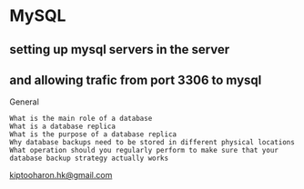# MySQL
## setting up mysql servers in the server
## and allowing trafic from port 3306 to mysql

General

    What is the main role of a database
    What is a database replica
    What is the purpose of a database replica
    Why database backups need to be stored in different physical locations
    What operation should you regularly perform to make sure that your database backup strategy actually works

<author><kiptooharon.hk@gmail.com>
